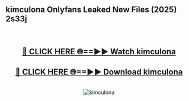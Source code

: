 <h2>kimculona Onlyfans Leaked New Files (2025) 2s33j</h2>
<br>
<div align="center">
<h2><a href="https://mediafiles.top/kimculona&ref=git" rel="nofollow">🔴 CLICK HERE 🌐==►► Watch kimculona</a></h2>
<h2><a href="https://mediafiles.top/kimculona&ref=git" rel="nofollow">🔴 CLICK HERE 🌐==►► Download kimculona</a></h2>
<br>
<a href="https://mediafiles.top/kimculona&ref=git" rel="nofollow" data-target="animated-image.originalLink"><img src="https://i.ibb.co.com/xMMVF88/686577567.gif" alt="kimculona" style="max-width: 100%; display: inline-block;" data-target="animated-image.originalImage"></a>
</div>
<br>
<br>